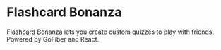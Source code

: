 # Flashcard Bonanza

Flashcard Bonanza lets you create custom quizzes to play with friends. Powered by GoFiber and React.
